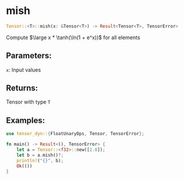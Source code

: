 # mish
```rust
Tensor::<T>::mish(x: &Tensor<T>) -> Result<Tensor<T>, TensorError>
```
Compute $\large x * \tanh(\ln(1 + e^x))$ for all elements

## Parameters:
`x`: Input values

## Returns:
Tensor with type `T`

## Examples:
```rust
use tensor_dyn::{FloatUnaryOps, Tensor, TensorError};

fn main() -> Result<(), TensorError> {
    let a = Tensor::<f32>::new([2.0]);
    let b = a.mish()?;
    println!("{}", b);
    Ok(())
}
```